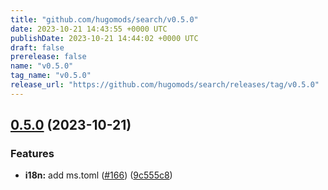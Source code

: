 ```yaml
---
title: "github.com/hugomods/search/v0.5.0"
date: 2023-10-21 14:43:55 +0000 UTC
publishDate: 2023-10-21 14:44:02 +0000 UTC
draft: false
prerelease: false
name: "v0.5.0"
tag_name: "v0.5.0"
release_url: "https://github.com/hugomods/search/releases/tag/v0.5.0"
---
```


## [0.5.0](https://github.com/hugomods/search/compare/v0.4.5...v0.5.0) (2023-10-21)


### Features

* **i18n:** add ms.toml ([#166](https://github.com/hugomods/search/issues/166)) ([9c555c8](https://github.com/hugomods/search/commit/9c555c85261b97527181447a21400eb74caeedf1))
